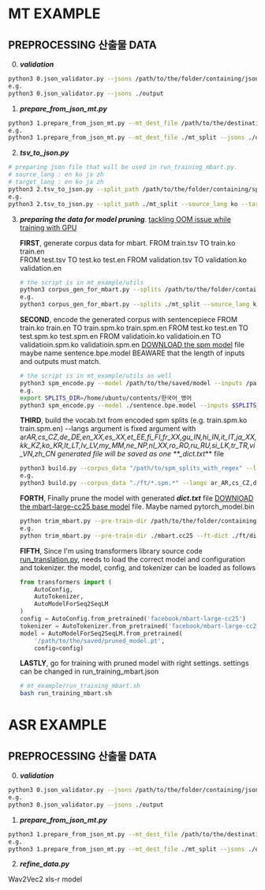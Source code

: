 # MT EXAMPLE

## PREPROCESSING 산출물 DATA

0. **_validation_**

```bash
python3 0.json_validator.py --jsons /path/to/the/folder/containing/json/files
e.g.
python3 0.json_validator.py --jsons ./output
```

1. **_prepare_from_json_mt.py_**

```bash
python3 1.prepare_from_json_mt.py --mt_dest_file /path/to/the/destination/folder --jsons /path/to/the/folder/containing/jsons
e.g.
python3 1.prepare_from_json_mt.py --mt_dest_file ./mt_split --jsons ./output/한국어(KO)_영어(EN)
```

2. **_tsv_to_json.py_**

```bash
# preparing json file that will be used in run_training_mbart.py.
# source_lang : en ko ja zh
# target_lang : en ko ja zh
python3 2.tsv_to_json.py --split_path /path/to/the/folder/containing/splits.tsv --source_lang source_lang --target_lang target_lang
e.g.
python3 2.tsv_to_json.py --split_path ./mt_split --source_lang ko --target_lang en
```

3. **_preparing the data for model pruning_**. [tackling OOM issue while training with GPU](https://github.com/facebookresearch/fairseq/issues/2120)

   **FIRST**, generate corpus data for mbart.
   FROM train.tsv TO train.ko train.en  
   FROM test.tsv TO test.ko test.en
   FROM validation.tsv TO validation.ko validation.en

   ```bash
   # the script is in mt_example/utils
   python3 corpus_gen_for_mbart.py --splits /path/to/the/folder/containing/splits --source_lang source_lang --target_lang target_lang
   e.g.
   python3 corpus_gen_for_mbart.py --splits ./mt_split --source_lang ko --target_lang en
   ```

   **SECOND**, encode the generated corpus with sentencepiece
   FROM train.ko train.en TO train.spm.ko train.spm.en
   FROM test.ko test.en TO test.spm.ko test.spm.en
   FROM validatioin.ko validatioin.en TO validatioin.spm.ko validatioin.spm.en
   [DOWNLOAD the spm model](https://huggingface.co/facebook/mbart-large-cc25/tree/main) file maybe name sentence.bpe.model
   BEAWARE that the length of inputs and outputs must match.

   ```bash
   # the script is in mt_example/utils as well
   python3 spm_encode.py --model /path/to/the/saved/model --inputs /path/to/train.ko /path/to/train.en --outputs /path/to/train.spm.ko /path/to/train.spm.en --min_length 10 --max_length 512
   e.g.
   export SPLITS_DIR=/home/ubuntu/contents/한국어_영어
   python3 spm_encode.py --model ./sentence.bpe.model --inputs $SPLITS_DIR/train.ko $SPLITS_DIR/train.en $SPLITS_DIR/test.ko $SPLITS_DIR/test.en $SPLITS_DIR/validation.ko $SPLITS_DIR/validation.en --outputs $SPLITS_DIR/train.spm.ko $SPLITS_DIR/train.spm.en $SPLITS_DIR/test.spm.ko $SPLITS_DIR/test.spm.en $SPLITS_DIR/validation.spm.ko $SPLITS_DIR/validation.spm.en
   ```

   **THIRD**, build the vocab.txt from encoded spm splits (e.g. train.spm.ko train.spm.en)
   --langs argument is fixed argument with ar*AR,cs_CZ,de_DE,en_XX,es_XX,et_EE,fi_FI,fr_XX,gu_IN,hi_IN,it_IT,ja_XX,kk_KZ,ko_KR,lt_LT,lv_LV,my_MM,ne_NP,nl_XX,ro_RO,ru_RU,si_LK,tr_TR,vi_VN,zh_CN
   generated file will be saved as one \*\*\_dict.txt*\*\* file

   ```bash
   python3 build.py --corpus_data "/path/to/spm_splits_with_regex" --langs ar_AR,cs_CZ,de_DE,en_XX,es_XX,et_EE,fi_FI,fr_XX,gu_IN,hi_IN,it_IT,ja_XX,kk_KZ,ko_KR,lt_LT,lv_LV,my_MM,ne_NP,nl_XX,ro_RO,ru_RU,si_LK,tr_TR,vi_VN,zh_CN --output /path/to/the/folder/dict.txt
   e.g.
   python3 build.py --corpus_data "./ft/*.spm.*" --langs ar_AR,cs_CZ,de_DE,en_XX,es_XX,et_EE,fi_FI,fr_XX,gu_IN,hi_IN,it_IT,ja_XX,kk_KZ,ko_KR,lt_LT,lv_LV,my_MM,ne_NP,nl_XX,ro_RO,ru_RU,si_LK,tr_TR,vi_VN,zh_CN --output ./ft/dict.txt
   ```

   **FORTH**, Finally prune the model with generated **_dict.txt_** file
   [DOWNlOAD the mbart-large-cc25 base model](https://huggingface.co/facebook/mbart-large-cc25/tree/main) file. Maybe named pytorch_model.bin

   ```bash
   python trim_mbart.py --pre-train-dir /path/to/the/folder/containing/model_to_be_pruned/ --ft-dict /path/to/the/folder/containing/dict.txt --langs ar_AR,cs_CZ,de_DE,en_XX,es_XX,et_EE,fi_FI,fr_XX,gu_IN,hi_IN,it_IT,ja_XX,kk_KZ,ko_KR,lt_LT,lv_LV,my_MM,ne_NP,nl_XX,ro_RO,ru_RU,si_LK,tr_TR,vi_VN,zh_CN --output /path/to/the/folder/pruned_model
   e.g.
   python trim_mbart.py --pre-train-dir ./mbart.cc25 --ft-dict ./ft/dict.xt --langs ar_AR,cs_CZ,de_DE,en_XX,es_XX,et_EE,fi_FI,fr_XX,gu_IN,hi_IN,it_IT,ja_XX,kk_KZ,ko_KR,lt_LT,lv_LV,my_MM,ne_NP,nl_XX,ro_RO,ru_RU,si_LK,tr_TR,vi_VN,zh_CN --output ./ft/model.pt
   ```

   **FIFTH**, Since I'm using transformers library source code [run_translation.py](https://github.com/huggingface/transformers/blob/main/examples/pytorch/translation/run_translation.py), needs to load the correct model and configuration and tokenizer.
   the model, config, and tokenizer can be loaded as follows

   ```python
   from transformers import (
       AutoConfig,
       AutoTokenizer,
       AutoModelForSeq2SeqLM
   )
   config = AutoConfig.from_pretrained('facebook/mbart-large-cc25')
   tokenizer = AutoTokenizer.from_pretrained('facebook/mbart-large-cc25')
   model = AutoModelForSeq2SeqLM.from_pretrained(
       '/path/to/the/saved/pruned_model.pt',
       config=config)
   ```

   **LASTLY**, go for training with pruned model with right settings. settings can be changed in run_training_mbart.json

   ```bash
   # mt_example/run_training_mbart.sh
   bash run_training_mbart.sh
   ```

# ASR EXAMPLE

## PREPROCESSING 산출물 DATA

0. **_validation_**

```bash
python3 0.json_validator.py --jsons /path/to/the/folder/containing/json/files
e.g.
python3 0.json_validator.py --jsons ./output
```

1. **_prepare_from_json_mt.py_**

```bash
python3 1.prepare_from_json_mt.py --mt_dest_file /path/to/the/destination/folder --jsons /path/to/the/folder/containing/jsons
e.g.
python3 1.prepare_from_json_mt.py --mt_dest_file ./mt_split --jsons ./output/한국어(KO)_영어(EN)
```

2. **_refine_data.py_**

Wav2Vec2 xls-r model

```bash

```

